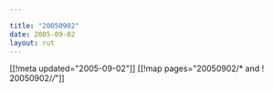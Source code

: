 ```yaml
---

title: "20050902"
date: 2005-09-02
layout: rut
---
```


[[!meta updated="2005-09-02"]]
[[!map pages="20050902/* and ! 20050902/*/*"]]
